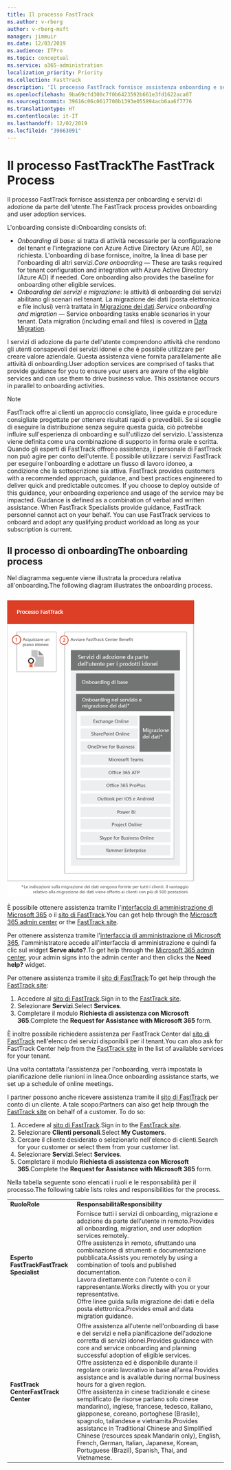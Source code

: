 ```yaml
---
title: Il processo FastTrack
ms.author: v-rberg
author: v-rberg-msft
manager: jimmuir
ms.date: 12/03/2019
ms.audience: ITPro
ms.topic: conceptual
ms.service: o365-administration
localization_priority: Priority
ms.collection: FastTrack
description: 'Il processo FastTrack fornisce assistenza onboarding e servizi di adozione da parte dell’utente. '
ms.openlocfilehash: 9ba69cfd300c7f0b6423592b661e3fd1622aca07
ms.sourcegitcommit: 39616c06c0617700b1393e055894acb6aa6f7776
ms.translationtype: HT
ms.contentlocale: it-IT
ms.lasthandoff: 12/02/2019
ms.locfileid: "39663091"
---
```

# <a name="the-fasttrack-process"></a><span data-ttu-id="16e54-103">Il processo FastTrack</span><span class="sxs-lookup"><span data-stu-id="16e54-103">The FastTrack Process</span></span>

<span data-ttu-id="16e54-104">Il processo FastTrack fornisce assistenza per onboarding e servizi di adozione da parte dell'utente.</span><span class="sxs-lookup"><span data-stu-id="16e54-104">The FastTrack process provides onboarding and user adoption services.</span></span> 
  
<span data-ttu-id="16e54-105">L'onboarding consiste di:</span><span class="sxs-lookup"><span data-stu-id="16e54-105">Onboarding consists of:</span></span>
  
- <span data-ttu-id="16e54-p101">*Onboarding di base*: si tratta di attività necessarie per la configurazione del tenant e l'integrazione con Azure Active Directory (Azure AD), se richiesta. L'onboarding di base fornisce, inoltre, la linea di base per l'onboarding di altri servizi.</span><span class="sxs-lookup"><span data-stu-id="16e54-p101">*Core onboarding* — These are tasks required for tenant configuration and integration with Azure Active Directory (Azure AD) if needed. Core onboarding also provides the baseline for onboarding other eligible services.</span></span> 
- <span data-ttu-id="16e54-p102">*Onboarding dei servizi e migrazione*: le attività di onboarding dei servizi abilitano gli scenari nel tenant. La migrazione dei dati (posta elettronica e file inclusi) verrà trattata in [Migrazione dei dati](O365-data-migration.md).</span><span class="sxs-lookup"><span data-stu-id="16e54-p102">*Service onboarding and migration* — Service onboarding tasks enable scenarios in your tenant. Data migration (including email and files) is covered in [Data Migration](O365-data-migration.md).</span></span> 
    
<span data-ttu-id="16e54-p103">I servizi di adozione da parte dell'utente comprendono attività che rendono gli utenti consapevoli dei servizi idonei e che è possibile utilizzare per creare valore aziendale. Questa assistenza viene fornita parallelamente alle attività di onboarding.</span><span class="sxs-lookup"><span data-stu-id="16e54-p103">User adoption services are comprised of tasks that provide guidance for you to ensure your users are aware of the eligible services and can use them to drive business value. This assistance occurs in parallel to onboarding activities.</span></span>
  
> [!NOTE]
> <span data-ttu-id="16e54-p104">FastTrack offre ai clienti un approccio consigliato, linee guida e procedure consigliate progettate per ottenere risultati rapidi e prevedibili. Se si sceglie di eseguire la distribuzione senza seguire questa guida, ciò potrebbe influire sull'esperienza di onboarding e sull'utilizzo del servizio. L'assistenza viene definita come una combinazione di supporto in forma orale e scritta. Quando gli esperti di FastTrack offrono assistenza, il personale di FastTrack non può agire per conto dell'utente. È possibile utilizzare i servizi FastTrack per eseguire l'onboarding e adottare un flusso di lavoro idoneo, a condizione che la sottoscrizione sia attiva. </span><span class="sxs-lookup"><span data-stu-id="16e54-p104">FastTrack provides customers with a recommended approach, guidance, and best practices engineered to deliver quick and predictable outcomes. If you choose to deploy outside of this guidance, your onboarding experience and usage of the service may be impacted. Guidance is defined as a combination of verbal and written assistance. When FastTrack Specialists provide guidance, FastTrack personnel cannot act on your behalf. You can use FastTrack services to onboard and adopt any qualifying product workload as long as your subscription is current.</span></span> 
  
## <a name="the-onboarding-process"></a><span data-ttu-id="16e54-117">Il processo di onboarding</span><span class="sxs-lookup"><span data-stu-id="16e54-117">The onboarding process</span></span>

<span data-ttu-id="16e54-118">Nel diagramma seguente viene illustrata la procedura relativa all'onboarding.</span><span class="sxs-lookup"><span data-stu-id="16e54-118">The following diagram illustrates the onboarding process.</span></span>
  
![Sequenza temporale per l'uso del vantaggio dell'onboarding](media/O365-Onboarding-Timeline.png)
  
<span data-ttu-id="16e54-120">È possibile ottenere assistenza tramite l'[interfaccia di amministrazione di Microsoft 365](https://go.microsoft.com/fwlink/?linkid=2032704) o il [sito di FastTrack](https://go.microsoft.com/fwlink/?linkid=780698).</span><span class="sxs-lookup"><span data-stu-id="16e54-120">You can get help through the [Microsoft 365 admin center](https://go.microsoft.com/fwlink/?linkid=2032704) or the [FastTrack site](https://go.microsoft.com/fwlink/?linkid=780698).</span></span> 

<span data-ttu-id="16e54-121">Per ottenere assistenza tramite l'[interfaccia di amministrazione di Microsoft 365](https://go.microsoft.com/fwlink/?linkid=2032704), l'amministratore accede all'interfaccia di amministrazione e quindi fa clic sul widget **Serve aiuto?**.</span><span class="sxs-lookup"><span data-stu-id="16e54-121">To get help through the [Microsoft 365 admin center](https://go.microsoft.com/fwlink/?linkid=2032704), your admin signs into the admin center and then clicks the **Need help?** widget.</span></span> 

<span data-ttu-id="16e54-122">Per ottenere assistenza tramite il [sito di FastTrack](https://go.microsoft.com/fwlink/?linkid=780698):</span><span class="sxs-lookup"><span data-stu-id="16e54-122">To get help through the [FastTrack site](https://go.microsoft.com/fwlink/?linkid=780698):</span></span> 
1.  <span data-ttu-id="16e54-123">Accedere al [sito di FastTrack](https://go.microsoft.com/fwlink/?linkid=780698).</span><span class="sxs-lookup"><span data-stu-id="16e54-123">Sign in to the [FastTrack site](https://go.microsoft.com/fwlink/?linkid=780698).</span></span> 
2.  <span data-ttu-id="16e54-124">Selezionare **Servizi**.</span><span class="sxs-lookup"><span data-stu-id="16e54-124">Select **Services**.</span></span>
3.  <span data-ttu-id="16e54-125">Completare il modulo **Richiesta di assistenza con Microsoft 365**.</span><span class="sxs-lookup"><span data-stu-id="16e54-125">Complete the **Request for Assistance with Microsoft 365** form.</span></span> 
  
 <span data-ttu-id="16e54-126">È inoltre possibile richiedere assistenza per FastTrack Center dal [sito di FastTrack](https://go.microsoft.com/fwlink/?linkid=780698) nell'elenco dei servizi disponibili per il tenant.</span><span class="sxs-lookup"><span data-stu-id="16e54-126">You can also ask for FastTrack Center help from the [FastTrack site](https://go.microsoft.com/fwlink/?linkid=780698) in the list of available services for your tenant.</span></span> 
    
 <span data-ttu-id="16e54-127">Una volta contattata l'assistenza per l'onboarding, verrà impostata la pianificazione delle riunioni in linea.</span><span class="sxs-lookup"><span data-stu-id="16e54-127">Once onboarding assistance starts, we set up a schedule of online meetings.</span></span>
    
<span data-ttu-id="16e54-p105">I partner possono anche ricevere assistenza tramite il [sito di FastTrack](https://go.microsoft.com/fwlink/?linkid=780698) per conto di un cliente. A tale scopo:</span><span class="sxs-lookup"><span data-stu-id="16e54-p105">Partners can also get help through the [FastTrack site](https://go.microsoft.com/fwlink/?linkid=780698) on behalf of a customer. To do so:</span></span>
1.  <span data-ttu-id="16e54-130">Accedere al [sito di FastTrack](https://go.microsoft.com/fwlink/?linkid=780698).</span><span class="sxs-lookup"><span data-stu-id="16e54-130">Sign in to the [FastTrack site](https://go.microsoft.com/fwlink/?linkid=780698).</span></span> 
2.  <span data-ttu-id="16e54-131">Selezionare **Clienti personali**.</span><span class="sxs-lookup"><span data-stu-id="16e54-131">Select **My Customers**.</span></span>
3.  <span data-ttu-id="16e54-132">Cercare il cliente desiderato o selezionarlo nell'elenco di clienti.</span><span class="sxs-lookup"><span data-stu-id="16e54-132">Search for your customer or select them from your customer list.</span></span>
4.  <span data-ttu-id="16e54-133">Selezionare **Servizi**.</span><span class="sxs-lookup"><span data-stu-id="16e54-133">Select **Services**.</span></span>
5.  <span data-ttu-id="16e54-134">Completare il modulo **Richiesta di assistenza con Microsoft 365**.</span><span class="sxs-lookup"><span data-stu-id="16e54-134">Complete the **Request for Assistance with Microsoft 365** form.</span></span> 

<span data-ttu-id="16e54-135">Nella tabella seguente sono elencati i ruoli e le responsabilità per il processo.</span><span class="sxs-lookup"><span data-stu-id="16e54-135">The following table lists roles and responsibilities for the process.</span></span>
    
|||
|:-----|:-----|
|<span data-ttu-id="16e54-136">**Ruolo**</span><span class="sxs-lookup"><span data-stu-id="16e54-136">**Role**</span></span> <br/> |<span data-ttu-id="16e54-137">**Responsabilità**</span><span class="sxs-lookup"><span data-stu-id="16e54-137">**Responsibility**</span></span> <br/> |
|<span data-ttu-id="16e54-138">**Esperto FastTrack**</span><span class="sxs-lookup"><span data-stu-id="16e54-138">**FastTrack Specialist**</span></span> <br/> |<span data-ttu-id="16e54-139">Fornisce tutti i servizi di onboarding, migrazione e adozione da parte dell'utente in remoto.</span><span class="sxs-lookup"><span data-stu-id="16e54-139">Provides all onboarding, migration, and user adoption services remotely.</span></span>  <br/> <span data-ttu-id="16e54-140">Offre assistenza in remoto, sfruttando una combinazione di strumenti e documentazione pubblicata.</span><span class="sxs-lookup"><span data-stu-id="16e54-140">Assists you remotely by using a combination of tools and published documentation.</span></span> <br/> <span data-ttu-id="16e54-141">Lavora direttamente con l'utente o con il rappresentante.</span><span class="sxs-lookup"><span data-stu-id="16e54-141">Works directly with you or your representative.</span></span> <br/> <span data-ttu-id="16e54-142">Offre linee guida sulla migrazione dei dati e della posta elettronica.</span><span class="sxs-lookup"><span data-stu-id="16e54-142">Provides email and data migration guidance.</span></span>|
|<span data-ttu-id="16e54-143">**FastTrack Center**</span><span class="sxs-lookup"><span data-stu-id="16e54-143">**FastTrack Center**</span></span>  <br/> |<span data-ttu-id="16e54-144">Offre assistenza all'utente nell'onboarding di base e dei servizi e nella pianificazione dell'adozione corretta di servizi idonei.</span><span class="sxs-lookup"><span data-stu-id="16e54-144">Provides guidance with core and service onboarding and planning successful adoption of eligible services.</span></span>  <br/> <span data-ttu-id="16e54-145">Offre assistenza ed è disponibile durante il regolare orario lavorativo in base all'area.</span><span class="sxs-lookup"><span data-stu-id="16e54-145">Provides assistance and is available during normal business hours for a given region.</span></span> <br/> <span data-ttu-id="16e54-146">Offre assistenza in cinese tradizionale e cinese semplificato (le risorse parlano solo cinese mandarino), inglese, francese, tedesco, italiano, giapponese, coreano, portoghese (Brasile), spagnolo, tailandese e vietnamita.</span><span class="sxs-lookup"><span data-stu-id="16e54-146">Provides assistance in Traditional Chinese and Simplified Chinese (resources speak Mandarin only), English, French, German, Italian, Japanese, Korean, Portuguese (Brazil), Spanish, Thai, and Vietnamese.</span></span>|


  


